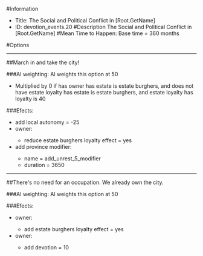 #Information
 - Title: The Social and Political Conflict in [Root.GetName]
 - ID: devotion_events.20
#Description
The Social and Political Conflict in [Root.GetName]
#Mean Time to Happen:
Base time = 360 months

#Options

___
##March in and take the city!

###AI weighting:
AI weights this option at 50
 - Multiplied by 0 if has owner has estate is estate burghers, and does not have estate loyalty has estate is estate burghers, and estate loyalty has loyalty is 40


###Efects:<ul><li>add local autonomy = -25</li><li>owner:</li><ul><li>reduce estate burghers loyalty effect = yes</li></ul><li>add province modifier:</li><ul><li>name = add_unrest_5_modifier</li><li>duration = 3650</li></ul></ul>

___
##There's no need for an occupation. We already own the city.

###AI weighting:
AI weights this option at 50


###Efects:<ul><li>owner:</li><ul><li>add estate burghers loyalty effect = yes</li></ul><li>owner:</li><ul><li>add devotion = 10</li></ul></ul>
